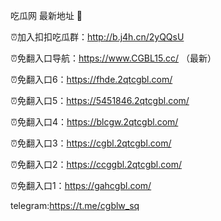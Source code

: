 吃瓜网 最新地址 👋 

⏰加入扣扣吃瓜群：http://b.j4h.cn/2yQQsU

⏰免翻入口导航：https://www.CGBL15.cc/  （最新）

⏰免翻入口6：https://fhde.2qtcgbl.com/

⏰免翻入口5：https://5451846.2qtcgbl.com/

⏰免翻入口4：https://blcgw.2qtcgbl.com/

⏰免翻入口3：https://cgbl.2qtcgbl.com/

⏰免翻入口2：https://ccggbl.2qtcgbl.com/

⏰免翻入口1：https://gahcgbl.com/

telegram:https://t.me/cgblw_sq



